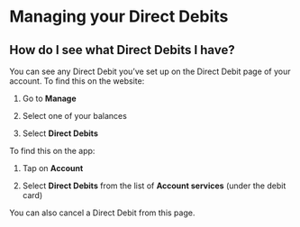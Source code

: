 # Managing your Direct Debits  
## How do I see what Direct Debits I have?  
You can see any Direct Debit you’ve set up on the Direct Debit page of your account. To find this on the website:

  1. Go to **Manage**

  2. Select one of your balances

  3. Select **Direct Debits**




To find this on the app:

  1. Tap on **Account**

  2. Select **Direct Debits** from the list of **Account services** (under the debit card)




You can also cancel a Direct Debit from this page.